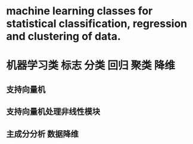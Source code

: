 # machine learning classes for statistical classification, regression and clustering of data.
# 机器学习类   标志 分类  回归 聚类 降维

## 支持向量机 


## 支持向量机处理非线性模块


## 主成分分析 数据降维
